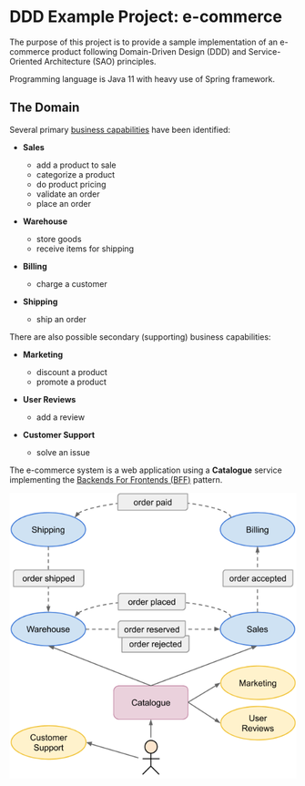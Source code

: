 # DDD Example Project: e-commerce

The purpose of this project is to provide a sample implementation of an e-commerce product following Domain-Driven Design (DDD) and Service-Oriented Architecture (SAO) principles.

Programming language is Java 11 with heavy use of Spring framework.

## The Domain

Several primary [business capabilities][1] have been identified:

- **Sales**
  - add a product to sale
  - categorize a product
  - do product pricing
  - validate an order
  - place an order
  
- **Warehouse**
  - store goods
  - receive items for shipping
  
- **Billing**
  - charge a customer

- **Shipping**
  - ship an order

There are also possible secondary (supporting) business capabilities:

- **Marketing**
  - discount a product
  - promote a product
  
- **User Reviews**
  - add a review
  
- **Customer Support**
  - solve an issue
  
The e-commerce system is a web application using a **Catalogue** service implementing the [Backends For Frontends (BFF)][2] pattern.

![Service overview](https://raw.githubusercontent.com/ttulka/java-samples/master/ddd-ecommerce-example/services-overview.png)

[1]: http://bill-poole.blogspot.com/2008/07/value-chain-analysis.html
[2]: https://samnewman.io/patterns/architectural/bff/
